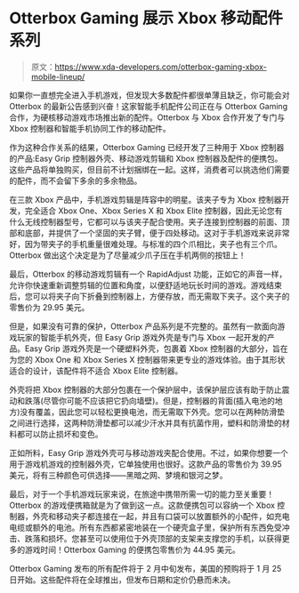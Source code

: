 # Otterbox Gaming 展示 Xbox 移动配件系列

> 原文：<https://www.xda-developers.com/otterbox-gaming-xbox-mobile-lineup/>

如果你一直想完全进入手机游戏，但发现大多数配件都很单薄且缺乏，你可能会对 Otterbox 的最新公告感到兴奋！这家智能手机配件公司正在与 Otterbox Gaming 合作，为硬核移动游戏市场推出新的配件。Otterbox 与 Xbox 合作开发了专门与 Xbox 控制器和智能手机协同工作的移动配件。

作为这种合作关系的结果，Otterbox Gaming 已经开发了三种用于 Xbox 控制器的产品:Easy Grip 控制器外壳、移动游戏剪辑和 Xbox 控制器及配件的便携包。这些产品将单独购买，但目前不计划捆绑在一起。这样，消费者可以挑选他们需要的配件，而不会留下多余的多余物品。

在三款 Xbox 产品中，手机游戏剪辑是阵容中的明星。该夹子专为 Xbox 控制器开发，完全适合 Xbox One、Xbox Series X 和 Xbox Elite 控制器，因此无论您有什么无线控制器型号，它都可以与该夹子配合使用。夹子连接到控制器的前面、顶部和底部，并提供了一个坚固的夹子臂，便于四处移动。这对于手机游戏来说非常好，因为带夹子的手机重量很难处理。与标准的四个爪相比，夹子也有三个爪。Otterbox 做出这个决定是为了尽量减少爪子压在手机两侧的按钮上！

最后，Otterbox 的移动游戏剪辑有一个 RapidAdjust 功能，正如它的声音一样，允许你快速重新调整剪辑的位置和角度，以便舒适地玩长时间的游戏。游戏结束后，您可以将夹子向下折叠到控制器上，方便存放，而无需取下夹子。这个夹子的零售价为 29.95 美元。

但是，如果没有可靠的保护，Otterbox 产品系列是不完整的。虽然有一款面向游戏玩家的智能手机外壳，但 Easy Grip 游戏外壳是专门与 Xbox 一起开发的产品。Easy Grip 游戏外壳是一个硬塑料外壳，包裹着 Xbox 控制器的大部分，旨在为您的 Xbox One 和 Xbox Series X 控制器带来更专业的游戏体验。由于其形状适合的设计，该配件将不适合 Xbox Elite 控制器。

外壳将把 Xbox 控制器的大部分包裹在一个保护层中，该保护层应该有助于防止震动和跌落(尽管你可能不应该把它扔向墙壁)。但是，控制器的背面(插入电池的地方)没有覆盖，因此您可以轻松更换电池，而无需取下外壳。您可以在两种防滑垫之间进行选择，这两种防滑垫都可以减少汗水并具有抗菌作用，塑料和防滑垫的材料都可以防止损坏和变色。

正如所料，Easy Grip 游戏外壳可与移动游戏夹配合使用。不过，如果你想要一个用于游戏机游戏的控制器外壳，它单独使用也很好。这款产品的零售价为 39.95 美元，将有三种颜色可供选择——黑暗之网、梦境和银河之梦。

最后，对于一个手机游戏玩家来说，在旅途中携带所需一切的能力至关重要！Otterbox 的游戏便携箱就是为了做到这一点。这款便携包可以容纳一个 Xbox 控制器，外壳和移动夹子都连接在一起，并且有口袋可以放置额外的小配件，如充电电缆或额外的电池。所有东西都紧密地装在一个硬壳盒子里，保护所有东西免受冲击、跌落和损坏。您甚至可以使用位于外壳顶部的支架来支撑您的手机，以获得更多的游戏时间！Otterbox Gaming 的便携包零售价为 44.95 美元。

Otterbox Gaming 发布的所有配件将于 2 月中旬发布，美国的预购将于 1 月 25 日开始。这些配件将在全球推出，但发布日期和定价仍悬而未决。